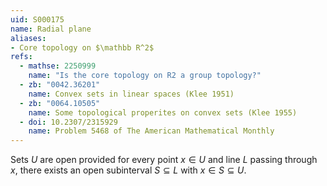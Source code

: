 ```yaml
---
uid: S000175
name: Radial plane
aliases:
- Core topology on $\mathbb R^2$
refs:
  - mathse: 2250999
    name: "Is the core topology on R2 a group topology?"
  - zb: "0042.36201"
    name: Convex sets in linear spaces (Klee 1951)
  - zb: "0064.10505"
    name: Some topological properites on convex sets (Klee 1955)
  - doi: 10.2307/2315929
    name: Problem 5468 of The American Mathematical Monthly
---
```


Sets $U$ are open provided for every point $x\in U$ and line $L$ passing through $x$,
there exists an open subinterval $S\subseteq L$ with $x\in S\subseteq U$.

